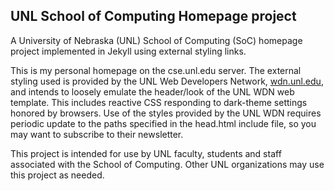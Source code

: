 ## UNL School of Computing Homepage project
A University of Nebraska (UNL) 
School of Computing (SoC) homepage project implemented in Jekyll using external styling links.

This is my personal homepage on the cse.unl.edu server.
The external styling used is provided by the UNL Web Developers Network, [wdn.unl.edu](https://wdn.unl.edu), and
intends to loosely emulate the header/look of the UNL WDN web template. 
This includes reactive CSS responding to
dark-theme settings honored by browsers. Use of the styles provided by the UNL WDN
requires periodic update to the paths specified in the head.html include file,
so you may want to subscribe to their newsletter.

This project is intended for use by UNL faculty, students and staff associated
with the School of Computing. Other UNL organizations may use this project as needed.

